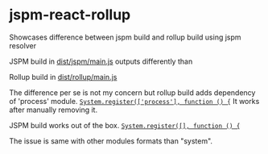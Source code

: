 # jspm-react-rollup
Showcases difference between jspm build and rollup build using jspm resolver

JSPM build in [dist/jspm/main.js](dist/jspm/main.js) 
outputs differently than

Rollup build in [dist/rollup/main.js](dist/jspm/main.js)

The difference per se is not my concern but rollup build adds dependency of 'process' module. 
[`System.register(['process'], function () {`](dist/rollup/main.js#L1)
It works after manually removing it.

JSPM build works out of the box.
[`System.register([], function () {`](dist/jspm/main.js#L1)

The issue is same with other modules formats than "system".